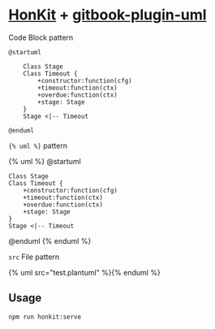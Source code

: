# [HonKit](https://github.com/HonKit/HonKit) + [gitbook-plugin-uml](https://github.com/vowstar/gitbook-plugin-uml)

Code Block pattern

```uml
@startuml

	Class Stage
	Class Timeout {
		+constructor:function(cfg)
		+timeout:function(ctx)
		+overdue:function(ctx)
		+stage: Stage
	}
 	Stage <|-- Timeout

@enduml
```

`{% uml %}` pattern

{% uml %}
@startuml

	Class Stage
	Class Timeout {
		+constructor:function(cfg)
		+timeout:function(ctx)
		+overdue:function(ctx)
		+stage: Stage
	}
 	Stage <|-- Timeout

@enduml
{% enduml %}

`src` File pattern

{% uml src="test.plantuml" %}{% enduml %}

## Usage

    npm run honkit:serve